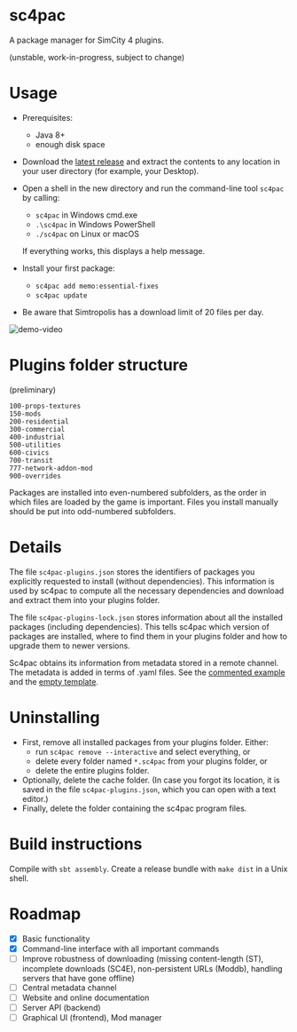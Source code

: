 sc4pac
======

A package manager for SimCity 4 plugins.

(unstable, work-in-progress, subject to change)


# Usage

- Prerequisites:
  - Java 8+
  - enough disk space
- Download the [latest release](https://github.com/memo33/sc4pac-tools/releases/latest)
  and extract the contents to any location in your user directory (for example, your Desktop).
- Open a shell in the new directory and run the command-line tool `sc4pac` by calling:
  - `sc4pac` in Windows cmd.exe
  - `.\sc4pac` in Windows PowerShell
  - `./sc4pac` on Linux or macOS

  If everything works, this displays a help message.
- Install your first package:
  - `sc4pac add memo:essential-fixes`
  - `sc4pac update`
- Be aware that Simtropolis has a download limit of 20 files per day.

![demo-video](https://github.com/memo33/sc4pac-tools/releases/download/0.1.3/demo-video.gif)


# Plugins folder structure

(preliminary)

    100-props-textures
    150-mods
    200-residential
    300-commercial
    400-industrial
    500-utilities
    600-civics
    700-transit
    777-network-addon-mod
    900-overrides

Packages are installed into even-numbered subfolders, as the order in which files are loaded by the game is important.
Files you install manually should be put into odd-numbered subfolders.


# Details

The file `sc4pac-plugins.json` stores the identifiers of packages you explicitly requested to install (without dependencies).
This information is used by sc4pac to compute all the necessary dependencies and download and extract them into your plugins folder.

The file `sc4pac-plugins-lock.json` stores information about all the installed packages (including dependencies).
This tells sc4pac which version of packages are installed, where to find them in your plugins folder and how to upgrade them to newer versions.

Sc4pac obtains its information from metadata stored in a remote channel.
The metadata is added in terms of .yaml files.
See the [commented example](channel-testing/yaml/templates/package-template-basic.yaml)
and the [empty template](channel-testing/template-empty.yaml).


# Uninstalling

- First, remove all installed packages from your plugins folder. Either:
  * run `sc4pac remove --interactive` and select everything, or
  * delete every folder named `*.sc4pac` from your plugins folder, or
  * delete the entire plugins folder.
- Optionally, delete the cache folder.
  (In case you forgot its location, it is saved in the file `sc4pac-plugins.json`, which you can open with a text editor.)
- Finally, delete the folder containing the sc4pac program files.


# Build instructions

Compile with `sbt assembly`.
Create a release bundle with `make dist` in a Unix shell.

# Roadmap

- [x] Basic functionality
- [x] Command-line interface with all important commands
- [ ] Improve robustness of downloading (missing content-length (ST), incomplete downloads (SC4E), non-persistent URLs (Moddb), handling servers that have gone offline)
- [ ] Central metadata channel
- [ ] Website and online documentation
- [ ] Server API (backend)
- [ ] Graphical UI (frontend), Mod manager

